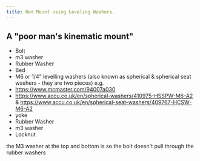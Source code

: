 ```yaml
---
title: Bed Mount using Leveling Washers.
---
```

## A "poor man's kinematic mount"

* Bolt
* m3 washer
* Rubber Washer
* Bed
* M6 or 1/4" levelling washers (also known as spherical & spherical seat washers - they are two pieces) e.g. 
 * https://www.mcmaster.com/94007a030
 * https://www.accu.co.uk/en/spherical-washers/410975-HSSPW-M6-A2 & https://www.accu.co.uk/en/spherical-seat-washers/409767-HCSW-M6-A2
* yoke
* Rubber Washer
* m3 washer
* Locknut

the M3 washer at the top and bottom is so the bolt doesn't pull through the rubber washers
